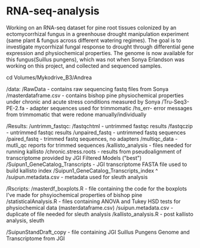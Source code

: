# RNA-seq-analysis
Working on an RNA-seq dataset for pine root tissues colonized by an ectomycorrhizal fungus in a greenhouse drought manipulation experiment (same plant & fungus across different watering regimes). 
The goal is to investigate mycorrhizal fungal response to drought through differential gene expression and physiochemical properties. 
The genome is now available for this fungus(Suillus pungens), which was not when Sonya Erlandson was working on this project, and collected and sequenced samples.

cd Volumes/Mykodrive_B3/Andrea


/data:
/RawData - contains raw sequencing fastq files from Sonya
/masterdataframe.csv - contains bishop pine physiochemical properties under chronic and acute stress conditions measured by Sonya
/Tru-Seq3-PE-2.fa - adapter sequences used for trimmomatic
/hs_err- error messages from trimmomatic that were redone manually/individually 


/Results:
/untrimm_fastqc:
  /fastqchtml - untrimmed fastqc results
  /fastqczip - untrimmed fastqc results
/unpaired_fastq - untrimmed fastq sequences
/paired_fastq - trimmed fastq sequences, no adapters
/multiqc_data - mutli_qc reports for trimmed sequences 
/kallisto_analysis - files needed for running kallisto 
    /chronic.stress.roots - results from pseudoalignment of transcriptome provided by JGI Filtered Models ("best")
    /Suipun1_GeneCatalog_Transcripts - JGI transcriptome FASTA file used to build kallisto index 
    /Suipun1_GeneCatalog_Transcripts_index ^
    /suipun.metadata.csv - metadata used for sleuth analysis
    
/Rscripts: 
  /masterdf_boxplots.R - file containing the code for the boxplots I've made for phsyiochemical properties of bishop pine
  /statisticalAnalysis.R - files containing ANOVA and Tukey HSD tests for physiochemical data (masterdataframe.csv) 
  /suipun.metadata.csv - duplicate of file needed for sleuth analysis
  /kallisto_analysis.R - post kallisto analysis, sleuth 
 
  
/SuipunStandDraft_copy - file containing JGI Suillus Pungens Genome and Transcriptome from JGI 
